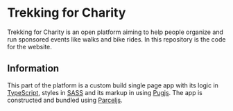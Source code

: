 # Trekking for Charity

Trekking for Charity is an open platform aiming to help people organize and run sponsored events like walks and bike rides.  In this repository is the code for the website.

## Information

This part of the platform is a custom build single page app with its logic in [TypeScript](https://www.typescriptlang.org/), styles in [SASS](https://sass-lang.com/) and its markup in using [Pugjs](https://pugjs.org/api/getting-started.html).  The app is constructed and bundled using [Parceljs](https://parceljs.org/).